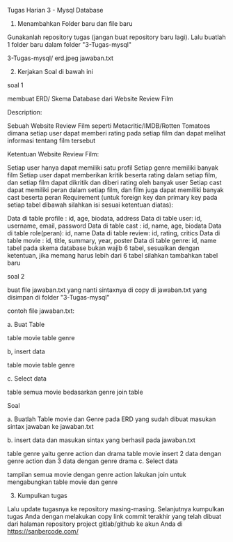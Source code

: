 Tugas Harian 3 - Mysql Database

1. Menambahkan Folder baru dan file baru

Gunakanlah repository tugas (jangan buat repository baru lagi). Lalu buatlah 1 folder baru dalam folder "3-Tugas-mysql"

3-Tugas-mysql/ 
    erd.jpeg
     jawaban.txt

2. Kerjakan Soal di bawah ini

soal 1

membuat ERD/ Skema Database dari Website Review Film

Description: 

Sebuah Website Review Film seperti Metacritic/IMDB/Rotten Tomatoes dimana setiap user dapat memberi rating pada setiap film dan dapat melihat informasi tentang film tersebut

Ketentuan Website Review Film:

Setiap user hanya dapat memiliki satu profil 
Setiap genre memiliki banyak film
Setiap user dapat memberikan kritik beserta rating dalam setiap film, dan setiap film dapat dikritik dan diberi rating oleh banyak user
Setiap cast dapat memiliki peran dalam setiap film, dan film juga dapat memiliki banyak cast beserta peran
Requirement (untuk foreign key dan primary key pada setiap tabel dibawah silahkan isi sesuai ketentuan diatas):

Data di table profile : id, age, biodata, address
Data di table user: id, username, email, password
Data di table cast : id, name, age, biodata
Data di table role(peran): id, name
Data di table review: id, rating, critics
Data di table movie : id, title, summary, year, poster
Data di table genre: id, name
tabel pada skema database bukan wajib 6 tabel, sesuaikan dengan ketentuan, jika memang harus lebih dari 6 tabel silahkan tambahkan tabel baru

soal 2

buat file jawaban.txt yang nanti sintaxnya di copy di jawaban.txt yang disimpan di folder  "3-Tugas-mysql"

contoh file jawaban.txt:

a. Buat Table

table movie
table genre

b, insert data

table movie
table genre

c. Select data

table semua movie bedasarkan genre
join table
 

Soal

a. Buatlah Table movie dan Genre pada ERD yang sudah dibuat masukan sintax jawaban ke jawaban.txt

b. insert data dan masukan sintax yang berhasil pada jawaban.txt

table genre yaitu genre action dan drama
table movie insert 2 data dengan genre action dan 3 data dengan genre drama
c. Select data

tampilan semua movie dengan genre action
lakukan join untuk mengabungkan table movie dan genre 
 

3. Kumpulkan tugas

Lalu update tugasnya ke repository masing-masing. Selanjutnya kumpulkan tugas Anda dengan melakukan copy link commit terakhir yang telah dibuat dari halaman repository project gitlab/github ke akun Anda di https://sanbercode.com/